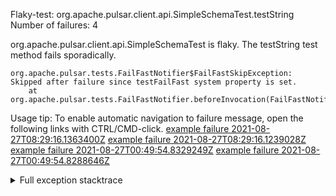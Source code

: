         
Flaky-test: org.apache.pulsar.client.api.SimpleSchemaTest.testString
Number of failures: 4

org.apache.pulsar.client.api.SimpleSchemaTest is flaky. The testString test method fails sporadically.

```
org.apache.pulsar.tests.FailFastNotifier$FailFastSkipException: Skipped after failure since testFailFast system property is set.
	at org.apache.pulsar.tests.FailFastNotifier.beforeInvocation(FailFastNotifier.java:88)

```

Usage tip: To enable automatic navigation to failure message, open the following links with CTRL/CMD-click.
[example failure 2021-08-27T08:29:16.1363400Z](https://github.com/apache/pulsar/runs/3441181143?check_suite_focus=true#step:9:1174)
[example failure 2021-08-27T08:29:16.1239028Z](https://github.com/apache/pulsar/runs/3441181143?check_suite_focus=true#step:9:1170)
[example failure 2021-08-27T00:49:54.8329249Z](https://github.com/apache/pulsar/runs/3438608157?check_suite_focus=true#step:9:1170)
[example failure 2021-08-27T00:49:54.8288646Z](https://github.com/apache/pulsar/runs/3438608157?check_suite_focus=true#step:9:1166)


<details>
<summary>Full exception stacktrace</summary>
<code><pre>
org.apache.pulsar.tests.FailFastNotifier$FailFastSkipException: Skipped after failure since testFailFast system property is set.
	at org.apache.pulsar.tests.FailFastNotifier.beforeInvocation(FailFastNotifier.java:88)

</pre></code>
</details>


